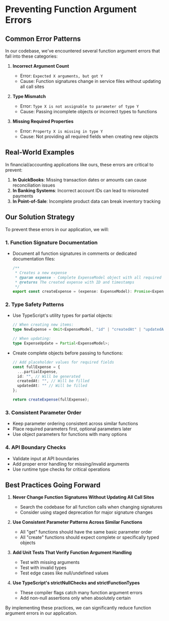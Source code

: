 
# Preventing Function Argument Errors

## Common Error Patterns

In our codebase, we've encountered several function argument errors that fall into these categories:

1. **Incorrect Argument Count**
   - Error: `Expected X arguments, but got Y`
   - Cause: Function signatures change in service files without updating all call sites

2. **Type Mismatch**
   - Error: `Type X is not assignable to parameter of type Y`
   - Cause: Passing incomplete objects or incorrect types to functions

3. **Missing Required Properties**
   - Error: `Property X is missing in type Y`
   - Cause: Not providing all required fields when creating new objects

## Real-World Examples

In financial/accounting applications like ours, these errors are critical to prevent:

1. **In QuickBooks**: Missing transaction dates or amounts can cause reconciliation issues
2. **In Banking Systems**: Incorrect account IDs can lead to misrouted payments
3. **In Point-of-Sale**: Incomplete product data can break inventory tracking

## Our Solution Strategy

To prevent these errors in our application, we will:

### 1. Function Signature Documentation

* Document all function signatures in comments or dedicated documentation files:
  ```typescript
  /**
   * Creates a new expense
   * @param expense - Complete ExpenseModel object with all required fields
   * @returns The created expense with ID and timestamps
   */
  export const createExpense = (expense: ExpenseModel): Promise<ExpenseModel>
  ```

### 2. Type Safety Patterns

* Use TypeScript's utility types for partial objects:
  ```typescript
  // When creating new items:
  type NewExpense = Omit<ExpenseModel, "id" | "createdAt" | "updatedAt">;
  
  // When updating:
  type ExpenseUpdate = Partial<ExpenseModel>;
  ```

* Create complete objects before passing to functions:
  ```typescript
  // Add placeholder values for required fields
  const fullExpense = {
    ...partialExpense,
    id: "", // Will be generated
    createdAt: "", // Will be filled 
    updatedAt: "" // Will be filled
  };
  
  return createExpense(fullExpense);
  ```

### 3. Consistent Parameter Order

* Keep parameter ordering consistent across similar functions
* Place required parameters first, optional parameters later
* Use object parameters for functions with many options

### 4. API Boundary Checks

* Validate input at API boundaries
* Add proper error handling for missing/invalid arguments
* Use runtime type checks for critical operations

## Best Practices Going Forward

1. **Never Change Function Signatures Without Updating All Call Sites**
   - Search the codebase for all function calls when changing signatures
   - Consider using staged deprecation for major signature changes

2. **Use Consistent Parameter Patterns Across Similar Functions**
   - All "get" functions should have the same basic parameter order
   - All "create" functions should expect complete or specifically typed objects

3. **Add Unit Tests That Verify Function Argument Handling**
   - Test with missing arguments
   - Test with invalid types
   - Test edge cases like null/undefined values

4. **Use TypeScript's strictNullChecks and strictFunctionTypes**
   - These compiler flags catch many function argument errors
   - Add non-null assertions only when absolutely certain

By implementing these practices, we can significantly reduce function argument errors in our application.

